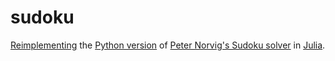 sudoku
======
[Reimplementing](sudoku.jl) the [Python version](sudoku.py) of [Peter Norvig's Sudoku solver](http://norvig.com/sudoku.html) in [Julia](http://julialang.org/).
